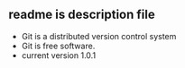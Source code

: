 ## readme is description file
  * Git is a distributed version control system
  * Git is free software.
  * current version 1.0.1